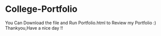 # College-Portfolio
You Can Download the file and Run Portfolio.html to Review my Portfolio :) <br> 
Thankyou,Have a nice day !!
